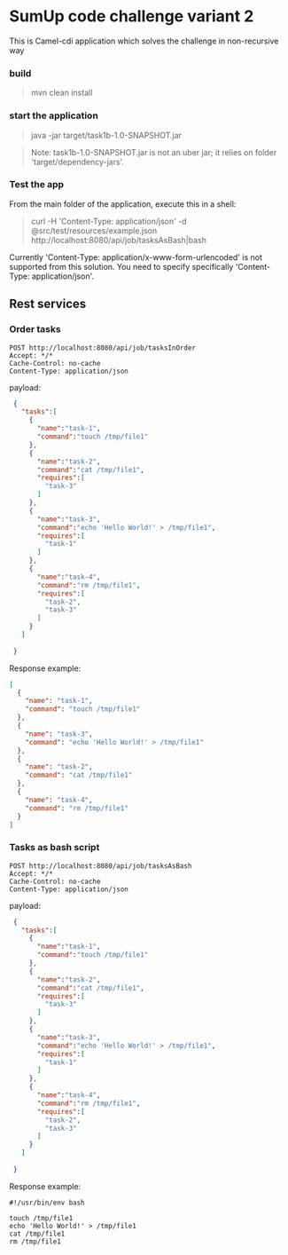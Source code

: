 # SumUp code challenge variant 2

This is Camel-cdi application which solves the challenge in non-recursive way

### build

>mvn clean install

### start the application

> java -jar target/task1b-1.0-SNAPSHOT.jar

> Note: task1b-1.0-SNAPSHOT.jar is not an uber jar; it relies on folder 'target/dependency-jars'.

### Test the app

From the main folder of the application, execute this in a shell:
 >curl -H 'Content-Type: application/json' -d @src/test/resources/example.json http://localhost:8080/api/job/tasksAsBash|bash
 
Currently 'Content-Type: application/x-www-form-urlencoded' is not supported from this solution.
You need to specify specifically 'Content-Type: application/json'.
 
 
## Rest services
 
 
### Order tasks

```
POST http://localhost:8080/api/job/tasksInOrder
Accept: */*
Cache-Control: no-cache
Content-Type: application/json
```
payload:

```json
 {
   "tasks":[
     {
       "name":"task-1",
       "command":"touch /tmp/file1"
     },
     {
       "name":"task-2",
       "command":"cat /tmp/file1",
       "requires":[
         "task-3"
       ]
     },
     {
       "name":"task-3",
       "command":"echo 'Hello World!' > /tmp/file1",
       "requires":[
         "task-1"
       ]
     },
     {
       "name":"task-4",
       "command":"rm /tmp/file1",
       "requires":[
         "task-2",
         "task-3"
       ]
     }
   ]
 
 }
```

Response example:
```json
[
  {
    "name": "task-1",
    "command": "touch /tmp/file1"
  },
  {
    "name": "task-3",
    "command": "echo 'Hello World!' > /tmp/file1"
  },
  {
    "name": "task-2",
    "command": "cat /tmp/file1"
  },
  {
    "name": "task-4",
    "command": "rm /tmp/file1"
  }
]
```
 
### Tasks as bash script
```
POST http://localhost:8080/api/job/tasksAsBash
Accept: */*
Cache-Control: no-cache
Content-Type: application/json
```  
payload:

```json
 {
   "tasks":[
     {
       "name":"task-1",
       "command":"touch /tmp/file1"
     },
     {
       "name":"task-2",
       "command":"cat /tmp/file1",
       "requires":[
         "task-3"
       ]
     },
     {
       "name":"task-3",
       "command":"echo 'Hello World!' > /tmp/file1",
       "requires":[
         "task-1"
       ]
     },
     {
       "name":"task-4",
       "command":"rm /tmp/file1",
       "requires":[
         "task-2",
         "task-3"
       ]
     }
   ]
 
 }
```

Response example:
```
#!/usr/bin/env bash

touch /tmp/file1
echo 'Hello World!' > /tmp/file1
cat /tmp/file1
rm /tmp/file1

```
